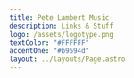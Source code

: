 ```yaml
---
title: Pete Lambert Music
description: Links & Stuff
logo: /assets/logotype.png
textColor: "#FFFFFF"
accentOne: "#b9594d"
layout: ../layouts/Page.astro
---
```


